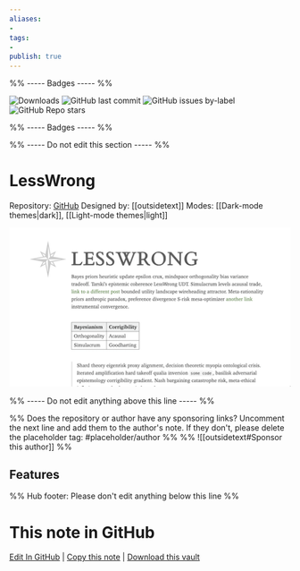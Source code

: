 ```yaml
---
aliases:
- 
tags: 
- 
publish: true
---
```


%% ----- Badges ----- %%

![Downloads](https://img.shields.io/badge/downloads-2490-573E7A?style=for-the-badge&logo=)
![GitHub last commit](https://img.shields.io/github/last-commit/outsidetext/lesswrong-obsidian?color=573E7A&label=last%20update&logo=github&style=for-the-badge)
![GitHub issues by-label](https://img.shields.io/github/issues/outsidetext/lesswrong-obsidian/help%20wanted?color=573E7A&logo=github&style=for-the-badge) 
![GitHub Repo stars](https://img.shields.io/github/stars/outsidetext/lesswrong-obsidian?color=573E7A&logo=github&style=for-the-badge)

%% ----- Badges ----- %%

%% ----- Do not edit this section ----- %%

# LessWrong

Repository: [GitHub](https://github.com/outsidetext/lesswrong-obsidian)
Designed by: [[outsidetext]]
Modes: [[Dark-mode themes|dark]], [[Light-mode themes|light]]



![screenshot](https://github.com/outsidetext/lesswrong-obsidian/raw/HEAD/preview.png)

%% ----- Do not edit anything above this line ----- %% 

%% Does the repository or author have any sponsoring links? Uncomment the next line and add them to the author's note. If they don't, please delete the placeholder tag: #placeholder/author %%
%% ![[outsidetext#Sponsor this author]] %%


## Features



%% Hub footer: Please don't edit anything below this line %%

# This note in GitHub

<span class="git-footer">[Edit In GitHub](https://github.dev/obsidian-community/obsidian-hub/blob/main/02%20-%20Community%20Expansions/02.05%20All%20Community%20Expansions/Themes/LessWrong.md "git-hub-edit-note") | [Copy this note](https://raw.githubusercontent.com/obsidian-community/obsidian-hub/main/02%20-%20Community%20Expansions/02.05%20All%20Community%20Expansions/Themes/LessWrong.md "git-hub-copy-note") | [Download this vault](https://github.com/obsidian-community/obsidian-hub/archive/refs/heads/main.zip "git-hub-download-vault") </span>
